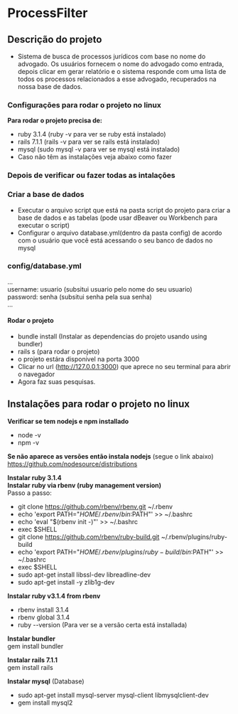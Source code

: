 # ProcessFilter
## Descrição do projeto
* Sistema de busca de processos jurídicos com base no nome do advogado. Os usuários fornecem o nome do advogado como entrada, depois clicar em gerar relatório e o sistema responde com uma lista de todos os processos relacionados a esse advogado, recuperados na nossa base de dados.

### Configurações para rodar o projeto no linux

**Para rodar o projeto precisa de:**  
* ruby 3.1.4  (ruby -v para ver se ruby está instalado)
* rails 7.1.1 (rails -v para ver se rails está instalado)
* mysql (sudo mysql -v para ver se mysql está instalado)
* Caso não têm as instalações veja abaixo como fazer

### Depois de verificar ou fazer todas as intalações

### Criar a base de dados
* Executar o arquivo script que está na pasta script do projeto para criar a base de dados e as tabelas (pode usar dBeaver ou Workbench para executar o script)
* Configurar o arquivo database.yml(dentro da pasta config) de acordo com o usuário que você está acessando o seu banco de dados no mysql
### config/database.yml
  ...  
  username: usuario (subsitui usuario pelo nome do seu usuario)  
  password: senha (subsitui senha pela sua senha)  
  ...
#### Rodar o projeto
* bundle install (Instalar as dependencias do projeto usando using bundler) 
* rails s (para rodar o projeto)
* o projeto estára disponivel na porta 3000
* Clicar no url (http://127.0.0.1:3000) que aprece no seu terminal para abrir o navegador
* Agora faz suas pesquisas.


## Instalações para rodar o projeto no linux

**Verificar se tem nodejs e npm installado**  
   * node -v  
   * npm -v

**Se não aparece as versões então instala nodejs** (segue o link abaixo)  
  https://github.com/nodesource/distributions

**Instalar ruby 3.1.4**  
**Instalar ruby via rbenv (ruby management version)**  
Passo a passo:
* git clone https://github.com/rbenv/rbenv.git ~/.rbenv
* echo 'export PATH="$HOME/.rbenv/bin:$PATH"' >> ~/.bashrc
* echo 'eval "$(rbenv init -)"' >> ~/.bashrc
* exec $SHELL
* git clone https://github.com/rbenv/ruby-build.git ~/.rbenv/plugins/ruby-build
* echo 'export PATH="$HOME/.rbenv/plugins/ruby-build/bin:$PATH"' >> ~/.bashrc
* exec $SHELL
* sudo apt-get install libssl-dev libreadline-dev
* sudo apt-get install -y zlib1g-dev
   
**Instalar ruby v3.1.4 from rbenv**
* rbenv install 3.1.4
* rbenv global 3.1.4
* ruby --version (Para ver se a versão certa está installada)

**Instalar bundler**  
    gem install bundler

**Instalar rails 7.1.1**  
  gem install rails

**Instalar mysql**  (Database)  
   * sudo apt-get install mysql-server mysql-client libmysqlclient-dev
   * gem install mysql2
